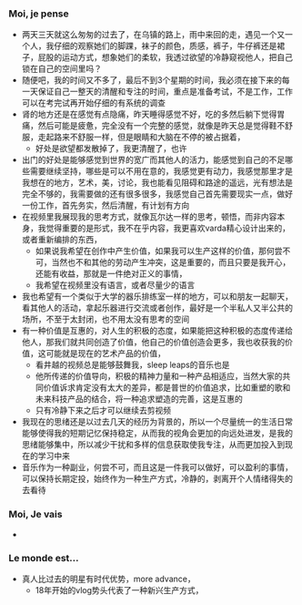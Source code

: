 ### Moi, je pense
- 两天三天就这么匆匆的过去了，在乌镇的路上，雨中来回的走，遇见一个又一个人，我仔细的观察她们的脚踝，袜子的颜色，质感，裤子，牛仔裤还是裙子，屁股的运动方式，想象她们的柔软，我透过欲望的冷静窥视他人，把自己锁在自己的空间里吗？
- 随便吧，我的时间又不多了，最后不到3个星期的时间，我必须在接下来的每一天保证自己一整天的清醒和专注的时间，重点是准备考试，不是工作，工作可以在考完试再开始仔细的有系统的调查
- 肾的地方还是在感觉有点隐痛，昨天睡得感觉不好，吃的多然后躺下觉得胃痛，然后可能是疲惫，完全没有一个完整的感觉，就像是昨天总是觉得鞋不舒服，走起路来不舒服一样，但是眼睛和大脑在不停的被占据着，
	- 好处是欲望都发散掉了，我更清醒了，也许
- 出门的好处是能够感觉到世界的宽广而其他人的活力，能感觉到自己的不足哪些需要继续坚持，哪些是可以不用在意的，我感觉更有动力，我感觉那里才是我想在的地方，艺术，美，讨论，我也能看见阻碍和路途的遥远，光有想法是完全不够的，我需要做的还有很多很多，我感觉自己首先需要现实一点，做好一份工作，首先务实，然后清醒，有计划有方向
- 在视频里我展现我的思考方式，就像瓦尔达一样的思考，顿悟，而非内容本身，我觉得重要的是形式，我不在乎内容，我更喜欢varda精心设计出来的，或者重新编排的东西，
	- 如果说我希望在创作中产生价值，如果我可以生产这样的价值，那何尝不可，当然也不和其他的劳动产生冲突，这是重要的，而且只要是我开心，还能有收益，那就是一件绝对正义的事情，
	- 我希望在视频里没有语言，或者尽量少的语言
- 我也希望有一个类似于大学的器乐排练室一样的地方，可以和朋友一起聊天，看其他人的活动，拿起乐器进行交流或者创作，最好是一个半私人又半公共的场所，不至于太封闭，也不用太没有思考的空间
- 有一种价值是互惠的，对人生的积极的态度，如果能把这种积极的态度传递给他人，那我们就共同创造了价值，他自己的价值创造会更多，我也收获我的价值，这可能就是现在的艺术产品的价值，
	- 看井越的视频总是能够鼓舞我，sleep leaps的音乐也是
	- 他所传递的价值导向，积极的精神力量和一种产品相适应，当然大家的共同价值诉求肯定没有太大的差异，都是普世的价值追求，比如重塑的歌和未来科技产品的结合，将一种追求塑造的完善，这是互惠的
	- 只有冷静下来之后才可以继续去剪视频
- 我现在的思绪还是以过去几天的经历为背景的，所以一个尽量统一的生活日常能够使得我的短期记忆保持稳定，从而我的视角会更加的向远处进发，是我的思绪能够集中，所以减少干扰和多样的信息获取使我专注，从而更加投入到现在的学习中来
- 音乐作为一种副业，何尝不可，而且这是一件我可以做好，可以盈利的事情，可以保持长期定投，始终作为一种生产方式，冷静的，剥离开个人情绪得失的去看待



### Moi, Je vais
- 



### Le monde est...
- 真人比过去的明星有时代优势，more advance，
	- 18年开始的vlog势头代表了一种新兴生产方式，